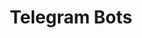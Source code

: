 ---
title: Telegram Bots
summary: Contains posts related to `Telegram Bots`
description: Contains posts related to Telegram Bots
---